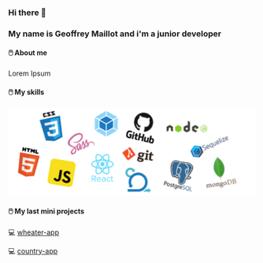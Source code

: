 ### Hi there 👋 
### My name is Geoffrey Maillot and i'm a junior developer 

#### &#128433;&#65039; About me 
Lorem Ipsum


#### &#128433;&#65039; My skills
![Logos](/img/Logos.png)

####  &#128433;&#65039; My last mini projects

&#128187; [wheater-app](http://jojo-wheater-app.surge.sh/)

&#128187; [country-app](http://jojo-country-app.surge.sh/)
